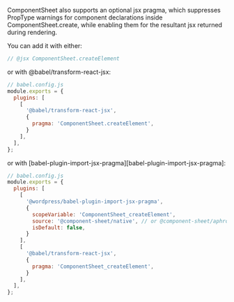 ComponentSheet also supports an optional jsx pragma, which suppresses PropType warnings
for component declarations inside ComponentSheet.create, while enabling them for the
resultant jsx returned during rendering.

You can add it with either:

```javascript
// @jsx ComponentSheet.createElement
```

or with @babel/transform-react-jsx:

```javascript
// babel.config.js
module.exports = {
  plugins: [
    [
      '@babel/transform-react-jsx',
      {
        pragma: 'ComponentSheet.createElement',
      }
    ],
  ],
};
```

or with [babel-plugin-import-jsx-pragma][babel-plugin-import-jsx-pragma]:

```javascript
// babel.config.js
module.exports = {
  plugins: [
    [
      '@wordpress/babel-plugin-import-jsx-pragma',
      {
        scopeVariable: 'ComponentSheet_createElement',
        source: '@component-sheet/native', // or @component-sheet/aphrodite, etc.
        isDefault: false,
      }
    ],
    [
      '@babel/transform-react-jsx',
      {
        pragma: 'ComponentSheet_createElement',
      }
    ],
  ],
};
```


